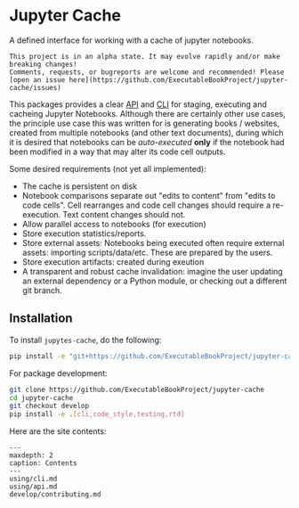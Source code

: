 # Jupyter Cache

A defined interface for working with a cache of jupyter notebooks.

```{warning}
This project is in an alpha state. It may evolve rapidly and/or make breaking changes!
Comments, requests, or bugreports are welcome and recommended! Please
[open an issue here](https://github.com/ExecutableBookProject/jupyter-cache/issues)
```

This packages provides a clear [API](use/api) and [CLI](use/cli) for staging, executing and cacheing
Jupyter Notebooks. Although there are certainly other use cases,
the principle use case this was written for is generating books / websites,
created from multiple notebooks (and other text documents),
during which it is desired that notebooks can be *auto-executed* **only**
if the notebook had been modified in a way that may alter its code cell outputs.

Some desired requirements (not yet all implemented):

- The cache is persistent on disk
- Notebook comparisons separate out "edits to content" from "edits to code cells".
  Cell rearranges and code cell changes should require a re-execution.
  Text content changes should not.
- Allow parallel access to notebooks (for execution)
- Store execution statistics/reports.
- Store external assets: Notebooks being executed often require external assets: importing scripts/data/etc. These are prepared by the users.
- Store execution artifacts: created during exeution
- A transparent and robust cache invalidation: imagine the user updating an external dependency or a Python module, or checking out a different git branch.

## Installation

To install `jupytes-cache`, do the following:

```bash
pip install -e "git+https://github.com/ExecutableBookProject/jupyter-cache.git#egg=jupyter-cache[cli]"
```

For package development:

```bash
git clone https://github.com/ExecutableBookProject/jupyter-cache
cd jupyter-cache
git checkout develop
pip install -e .[cli,code_style,testing,rtd]
```

Here are the site contents:

```{toctree}
---
maxdepth: 2
caption: Contents
---
using/cli.md
using/api.md
develop/contributing.md
```
